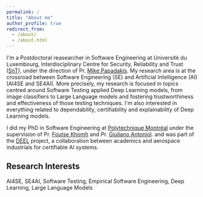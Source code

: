 ```yaml
---
permalink: /
title: "About me"
author_profile: true
redirect_from: 
  - /about/
  - /about.html
---
```


I'm a Postdoctoral reasearcher in Software Engineering at Université du Luxembourg, Interdisciplinary Centre for Security, Reliability and Trust ([SnT](https://www.uni.lu/snt-en/)),
under the direction of Pr. [Mike Papadakis](https://mpapad.github.io/). My research area is at the crossroad between Software Engineering (SE) and Artificial Intelligence (AI) (AI4SE and SE4AI).
More precisely, my research is focused in topics centred around Software Testing applied Deep Learning models, from image classifiers to Large Language models and fostering trustworthiness and effectiveness of those testing techniques.
I'm also interested in everything related to dependability, certifiability and explainability of Deep Learning models.


I did my PhD in Software Engineering at [Polytechnique Montréal](https://polymtl.ca/en) under the supervision of Pr. [Foutse Khomh](http://www.khomh.net/) and Pr. [Giuliano Antoniol](https://gantoniol.github.io/).
and was part of the [DEEL](https://deel.quebec/en/) project, a collaboration between academics and aerospace industrials for certifiable AI systems. 

## Research Interests

AI4SE, SE4AI, Software Testing, Empirical Software Engineering, Deep Learning, Large Language Models

